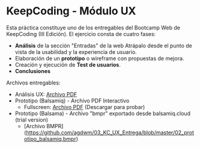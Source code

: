 # KeepCoding - Módulo UX

Esta práctica constituye uno de los entregables del Bootcamp Web de KeepCoding (III Edición). 
El ejercicio consta de cuatro fases:

- **Análisis** de la sección "Entradas" de la web Atrápalo desde el punto de vista de la usabilidad y la experiencia de usuario.
- Elaboración de un **prototipo** o wireframe con propuestas de mejora.
- Creación y ejecución de **Test de usuarios**.
- **Conclusiones**

Archivos entregables:

- Análisis UX: [Archivo PDF](https://github.com/agdwm/03_KC_UX_Entrega/blob/master/)
- Prototipo (Balsamiq) - Archivo PDF Interactivo 
	- Fullscreen: [Archivo PDF](https://github.com/agdwm/03_KC_UX_Entrega/blob/master/01_prototipo_atrapalo_fullscreen.pdf) (Descargar para probar)
- Prototipo (Balsama) - Archivo "bmpr" exportado desde balsamiq.cloud (trial version)
	- [Archivo BMPR] (https://github.com/agdwm/03_KC_UX_Entrega/blob/master/02_prototipo_balsamiq.bmpr)